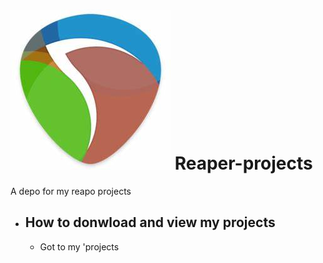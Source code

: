 ﻿# ![alt text](OIP.jpeg) Reaper-projects
A depo for my reapo projects

- ## How to donwload and view my projects
  - Got to my 'projects